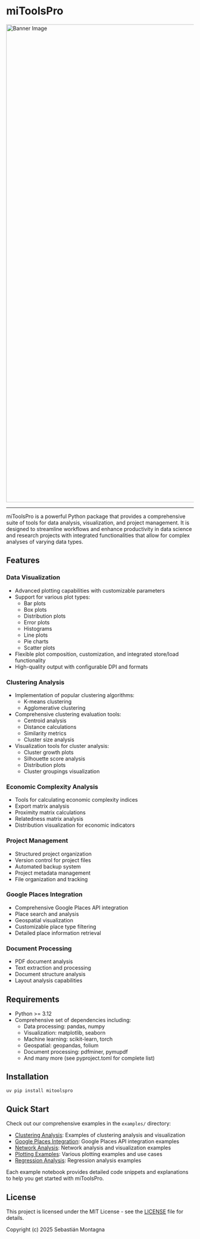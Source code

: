 # miToolsPro

<img src="assets/mitoolspro-banner.png" width="1280" alt="Banner Image">

---

miToolsPro is a powerful Python package that provides a comprehensive suite of tools for data analysis, visualization, and project management. It is designed to streamline workflows and enhance productivity in data science and research projects with integrated functionalities that allow for complex analyses of varying data types.

## Features

### Data Visualization
- Advanced plotting capabilities with customizable parameters
- Support for various plot types:
  - Bar plots
  - Box plots
  - Distribution plots
  - Error plots
  - Histograms
  - Line plots
  - Pie charts
  - Scatter plots
- Flexible plot composition, customization, and integrated store/load functionality
- High-quality output with configurable DPI and formats

### Clustering Analysis
- Implementation of popular clustering algorithms:
  - K-means clustering
  - Agglomerative clustering
- Comprehensive clustering evaluation tools:
  - Centroid analysis
  - Distance calculations
  - Similarity metrics
  - Cluster size analysis
- Visualization tools for cluster analysis:
  - Cluster growth plots
  - Silhouette score analysis
  - Distribution plots
  - Cluster groupings visualization

### Economic Complexity Analysis
- Tools for calculating economic complexity indices
- Export matrix analysis
- Proximity matrix calculations
- Relatedness matrix analysis
- Distribution visualization for economic indicators

### Project Management
- Structured project organization
- Version control for project files
- Automated backup system
- Project metadata management
- File organization and tracking

### Google Places Integration
- Comprehensive Google Places API integration
- Place search and analysis
- Geospatial visualization
- Customizable place type filtering
- Detailed place information retrieval

### Document Processing
- PDF document analysis
- Text extraction and processing
- Document structure analysis
- Layout analysis capabilities

## Requirements
- Python >= 3.12
- Comprehensive set of dependencies including:
  - Data processing: pandas, numpy
  - Visualization: matplotlib, seaborn
  - Machine learning: scikit-learn, torch
  - Geospatial: geopandas, folium
  - Document processing: pdfminer, pymupdf
  - And many more (see pyproject.toml for complete list)

## Installation
```bash
uv pip install mitoolspro
```

## Quick Start
Check out our comprehensive examples in the `examples/` directory:

- [Clustering Analysis](examples/clustering.ipynb): Examples of clustering analysis and visualization
- [Google Places Integration](examples/google_places.ipynb): Google Places API integration examples
- [Network Analysis](examples/networks.ipynb): Network analysis and visualization examples
- [Plotting Examples](examples/plotting/): Various plotting examples and use cases
- [Regression Analysis](examples/regressions/): Regression analysis examples

Each example notebook provides detailed code snippets and explanations to help you get started with miToolsPro.

## License
This project is licensed under the MIT License - see the [LICENSE](LICENSE) file for details.

Copyright (c) 2025 Sebastián Montagna
